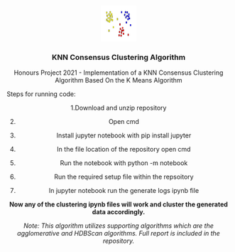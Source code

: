 <!-- PROJECT LOGO -->
<br />
<div align="center">
  <a href="https://github.com/rdedo099/HonoursProject2021">
    <img src="images/cluster.svg" alt="Logo" width="80" height="80">
  </a>

  <h3 align="center">KNN Consensus Clustering Algorithm</h3>

  <p align="center">
    Honours Project 2021 - Implementation of a KNN Consensus Clustering Algorithm Based On the K Means Algorithm
  </p>
  <p align="left">
Steps for running code:

 1.Download and unzip repository

2. Open cmd

3. Install jupyter notebook with pip install jupyter

4. In the file location of the repository open cmd

5. Run the notebook with python -m notebook

6. Run the required setup file within the repsoitory

7. In jupyter notebook run the generate logs ipynb file

<b>Now any of the clustering ipynb files will work and cluster the generated data accordingly. </b>

<i>Note: This algorithm utilizes supporting algorithms which are the agglomerative and HDBScan algorithms.
  Full report is included in the repository.</i>
  </p>
</div>
